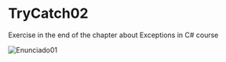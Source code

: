 # TryCatch02
Exercise in the end of the chapter about Exceptions in C# course

![Enunciado01](https://user-images.githubusercontent.com/80656730/183150889-22846ee6-cdac-4111-905f-d413ed662bb2.png)
